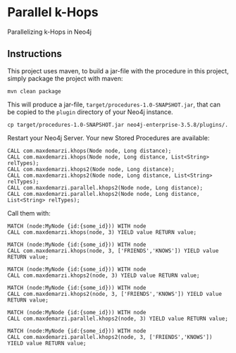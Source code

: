 # Parallel k-Hops
Parallelizing k-Hops in Neo4j

Instructions
------------ 

This project uses maven, to build a jar-file with the procedure in this
project, simply package the project with maven:

    mvn clean package

This will produce a jar-file, `target/procedures-1.0-SNAPSHOT.jar`,
that can be copied to the `plugin` directory of your Neo4j instance.

    cp target/procedures-1.0-SNAPSHOT.jar neo4j-enterprise-3.5.8/plugins/.
    

Restart your Neo4j Server. Your new Stored Procedures are available:

    CALL com.maxdemarzi.khops(Node node, Long distance);
    CALL com.maxdemarzi.khops(Node node, Long distance, List<String> relTypes);
    CALL com.maxdemarzi.khops2(Node node, Long distance);
    CALL com.maxdemarzi.khops2(Node node, Long distance, List<String> relTypes);
    CALL com.maxdemarzi.parallel.khops2(Node node, Long distance);
    CALL com.maxdemarzi.parallel.khops2(Node node, Long distance, List<String> relTypes);
    
Call them with:
        
    MATCH (node:MyNode {id:{some_id})) WITH node 
    CALL com.maxdemarzi.khops(node, 3) YIELD value RETURN value;
    
    MATCH (node:MyNode {id:{some_id})) WITH node 
    CALL com.maxdemarzi.khops(node, 3, ['FRIENDS','KNOWS']) YIELD value RETURN value;
    
    MATCH (node:MyNode {id:{some_id})) WITH node 
    CALL com.maxdemarzi.khops2(node, 3) YIELD value RETURN value;
    
    MATCH (node:MyNode {id:{some_id})) WITH node 
    CALL com.maxdemarzi.khops2(node, 3, ['FRIENDS','KNOWS']) YIELD value RETURN value;
    
    MATCH (node:MyNode {id:{some_id})) WITH node 
    CALL com.maxdemarzi.parallel.khops2(node, 3) YIELD value RETURN value;
        
    MATCH (node:MyNode {id:{some_id})) WITH node 
    CALL com.maxdemarzi.parallel.khops2(node, 3, ['FRIENDS','KNOWS']) YIELD value RETURN value;

    
        
    